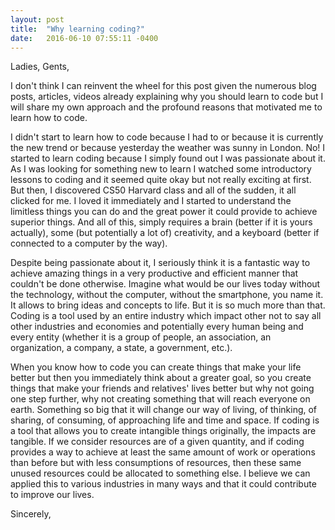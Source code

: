 ```yaml
---
layout: post
title:  "Why learning coding?"
date:   2016-06-10 07:55:11 -0400
---
```



Ladies, Gents,

I don't think I can reinvent the wheel for this post given the numerous blog posts, articles, videos already explaining why you should learn to code but I will share my own approach and the profound reasons that motivated me to learn how to code.

I didn't start to learn how to code because I had to or because it is currently the new trend or because yesterday the weather was sunny in London. No! I started to learn coding because I simply found out I was passionate about it. As I was looking for something new to learn I watched some introductory lessons to coding and it seemed quite okay but not really exciting at first. But then, I discovered CS50 Harvard class and all of the sudden, it all clicked for me. I loved it immediately and I started to understand the limitless things you can do and the great power it could provide to achieve superior things. And all of this, simply requires a brain (better if it is yours actually), some (but potentially a lot of) creativity, and a keyboard (better if connected to a computer by the way).

Despite being passionate about it, I seriously think it is a fantastic way to achieve amazing things in a very productive and efficient manner that couldn't be done otherwise. Imagine what would be our lives today without the technology, without the computer, without the smartphone, you name it. It allows to bring ideas and concepts to life. But it is so much more than that. Coding is a tool used by an entire industry which impact other not to say all other industries and economies and potentially every human being and every entity (whether it is a group of people, an association, an organization, a company, a state, a government, etc.).

When you know how to code you can create things that make your life better but then you immediately think about a greater goal, so you create things that make your friends and relatives' lives better but why not going one step further, why not creating something that will reach everyone on earth. Something so big that it will change our way of living, of thinking, of sharing, of consuming, of approaching life and time and space. If coding is a tool that allows you to create intangible things originally, the impacts are tangible. If we consider resources are of a given quantity, and if coding provides a way to achieve at least the same amount of work or operations than before but with less consumptions of resources, then these same unused resources could be allocated to something else. I believe we can applied this to various industries in many ways and that it could contribute to improve our lives.

Sincerely,
